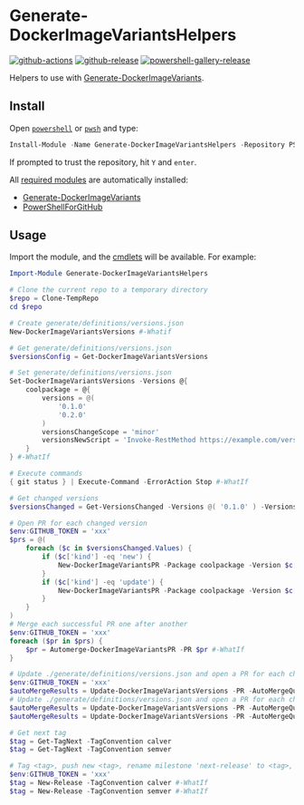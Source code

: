 # Generate-DockerImageVariantsHelpers

[![github-actions](https://github.com/theohbrothers/Generate-DockerImageVariantsHelpers/workflows/ci-master-pr/badge.svg)](https://github.com/theohbrothers/Generate-DockerImageVariantsHelpers/actions)
[![github-release](https://img.shields.io/github/v/release/theohbrothers/Generate-DockerImageVariantsHelpers?style=flat-square)](https://github.com/theohbrothers/Generate-DockerImageVariantsHelpers/releases/)
[![powershell-gallery-release](https://img.shields.io/powershellgallery/v/Generate-DockerImageVariantsHelpers?logo=powershell&logoColor=white&label=PSGallery&labelColor=&style=flat-square)](https://www.powershellgallery.com/packages/Generate-DockerImageVariantsHelpers/)

Helpers to use with [Generate-DockerImageVariants](https://github.com/theohbrothers/Generate-DockerImageVariants).

## Install

Open [`powershell`](https://docs.microsoft.com/en-us/powershell/scripting/windows-powershell/install/installing-windows-powershell?view=powershell-5.1) or [`pwsh`](https://github.com/powershell/powershell#-powershell) and type:

```powershell
Install-Module -Name Generate-DockerImageVariantsHelpers -Repository PSGallery -Scope CurrentUser -Verbose
```

If prompted to trust the repository, hit `Y` and `enter`.

All [required modules](src/Generate-DockerImageVariantsHelpers/Generate-DockerImageVariantsHelpers.psd1) are automatically installed:

- [Generate-DockerImageVariants](https://www.powershellgallery.com/packages/Generate-DockerImageVariants/)
- [PowerShellForGitHub](https://www.powershellgallery.com/packages/PowerShellForGitHub)

## Usage

Import the module, and the [cmdlets](src/Generate-DockerImageVariantsHelpers/public) will be available. For example:

```powershell
Import-Module Generate-DockerImageVariantsHelpers

# Clone the current repo to a temporary directory
$repo = Clone-TempRepo
cd $repo

# Create generate/definitions/versions.json
New-DockerImageVariantsVersions #-Whatif

# Get generate/definitions/versions.json
$versionsConfig = Get-DockerImageVariantsVersions

# Set generate/definitions/versions.json
Set-DockerImageVariantsVersions -Versions @{
    coolpackage = @{
        versions = @(
            '0.1.0'
            '0.2.0'
        )
        versionsChangeScope = 'minor'
        versionsNewScript = 'Invoke-RestMethod https://example.com/versions.json'
    }
} #-WhatIf

# Execute commands
{ git status } | Execute-Command -ErrorAction Stop #-WhatIf

# Get changed versions
$versionsChanged = Get-VersionsChanged -Versions @( '0.1.0' ) -VersionsNew @( '0.1.1', '0.2.0' ) -AsObject

# Open PR for each changed version
$env:GITHUB_TOKEN = 'xxx'
$prs = @(
    foreach ($c in $versionsChanged.Values) {
        if ($c['kind'] -eq 'new') {
            New-DockerImageVariantsPR -Package coolpackage -Version $c['to'] -Verb add #-WhatIf
        }
        if ($c['kind'] -eq 'update') {
            New-DockerImageVariantsPR -Package coolpackage -Version $c['from'] -VersionNew $c['to'] -Verb update #-WhatIf
        }
    }
)
# Merge each successful PR one after another
$env:GITHUB_TOKEN = 'xxx'
foreach ($pr in $prs) {
    $pr = Automerge-DockerImageVariantsPR -PR $pr #-WhatIf
}

# Update ./generate/definitions/versions.json and open a PR for each changed version, and merge successful PRs one after another (to prevent merge conflicts)
$env:GITHUB_TOKEN = 'xxx'
$autoMergeResults = Update-DockerImageVariantsVersions -PR -AutoMergeQueue #-WhatIf
# Update ./generate/definitions/versions.json and open a PR for each changed version, and merge successful PRs one after another (to prevent merge conflicts), and create a tagged release and close milestone
$autoMergeResults = Update-DockerImageVariantsVersions -PR -AutoMergeQueue -AutoRelease -AutoReleaseTagConvention calver #-WhatIf
$autoMergeResults = Update-DockerImageVariantsVersions -PR -AutoMergeQueue -AutoRelease -AutoReleaseTagConvention semver #-WhatIf

# Get next tag
$tag = Get-TagNext -TagConvention calver
$tag = Get-TagNext -TagConvention semver

# Tag <tag>, push new <tag>, rename milestone 'next-release' to <tag>, and close milestone
$env:GITHUB_TOKEN = 'xxx'
$tag = New-Release -TagConvention calver #-WhatIf
$tag = New-Release -TagConvention semver #-WhatIf
```
